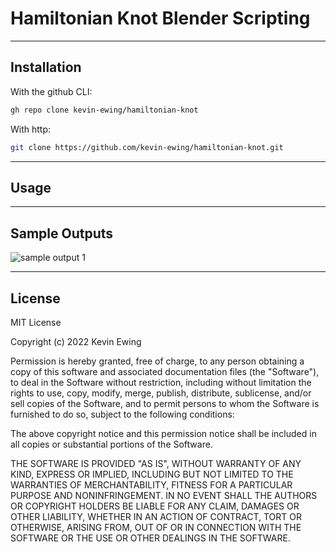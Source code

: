 # Hamiltonian Knot Blender Scripting


---

## Installation
With the github CLI:

```bash
gh repo clone kevin-ewing/hamiltonian-knot
```

With http:
```bash
git clone https://github.com/kevin-ewing/hamiltonian-knot.git
```

---

## Usage


---

## Sample Outputs
![sample output 1](https://github.com/kevin-ewing/city_blender_scripting/blob/master/sample_out/o1.png?raw=true)

---
## License
MIT License

Copyright (c) 2022 Kevin Ewing

Permission is hereby granted, free of charge, to any person obtaining a copy
of this software and associated documentation files (the "Software"), to deal
in the Software without restriction, including without limitation the rights
to use, copy, modify, merge, publish, distribute, sublicense, and/or sell
copies of the Software, and to permit persons to whom the Software is
furnished to do so, subject to the following conditions:

The above copyright notice and this permission notice shall be included in all
copies or substantial portions of the Software.

THE SOFTWARE IS PROVIDED "AS IS", WITHOUT WARRANTY OF ANY KIND, EXPRESS OR
IMPLIED, INCLUDING BUT NOT LIMITED TO THE WARRANTIES OF MERCHANTABILITY,
FITNESS FOR A PARTICULAR PURPOSE AND NONINFRINGEMENT. IN NO EVENT SHALL THE
AUTHORS OR COPYRIGHT HOLDERS BE LIABLE FOR ANY CLAIM, DAMAGES OR OTHER
LIABILITY, WHETHER IN AN ACTION OF CONTRACT, TORT OR OTHERWISE, ARISING FROM,
OUT OF OR IN CONNECTION WITH THE SOFTWARE OR THE USE OR OTHER DEALINGS IN THE
SOFTWARE.